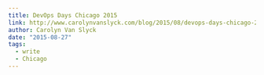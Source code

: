 ```yaml
---
title: DevOps Days Chicago 2015
link: http://www.carolynvanslyck.com/blog/2015/08/devops-days-chicago-2015/
author: Carolyn Van Slyck
date: "2015-08-27"
tags:
  - write
  - Chicago
---
```

